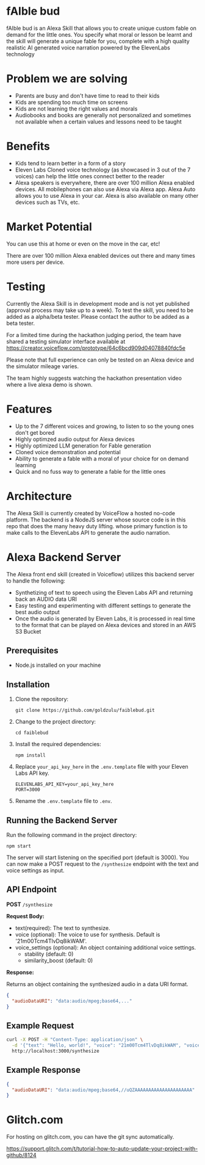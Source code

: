 # fAIble bud

fAIble bud is an Alexa Skill that allows you to create unique custom fable on demand for the little ones. You specify what moral or lesson be learnt and the skill will generate a unique fable for you, complete with a high quality 
realistic AI generated voice narration powered by the ElevenLabs technology

# Problem we are solving

- Parents are busy and don't have time to read to their kids
- Kids are spending too much time on screens
- Kids are not learning the right values and morals
- Audiobooks and books are generally not personalized and sometimes not available when a certain values and lessons need to be taught 

# Benefits

- Kids tend to learn better in a form of a story
- Eleven Labs Cloned voice technology (as showcased in 3 out of the 7 voices) can help the little ones connect better
to the reader
- Alexa speakers is everywhere, there are over 100 million Alexa enabled devices. All mobilephones can also use Alexa via
Alexa app. Alexa Auto allows you to use Alexa in your car. Alexa is also available on many other devices such as TVs, etc.

# Market Potential

You can use this at home or even on the move in the car, etc!

There are over 100 million Alexa enabled devices out there and many times more users per device.

# Testing

Currently the Alexa Skill is in development mode and is not yet published (approval process may take up to a week). To
test the skill, you need to be added as a alpha/beta tester. Please contact the author to be added as a beta tester.

For a limited time during the hackathon judging period, the team have shared a testing simulator interface available at 
https://creator.voiceflow.com/prototype/64c6bcd909d04078840fdc5e

Please note that full experience can only be tested on an Alexa device and the simulator mileage varies.

The team highly suggests watching the hackathon presentation video where a live alexa demo is shown.

# Features

* Up to the 7 different voices and growing, to listen to so the young ones don't get bored
* Highly optimzed audio output for Alexa devices
* Highly optimized LLM generation for Fable generation 
* Cloned voice demonstration and potential
* Ability to generate a fable with a moral of your choice for on demand learning
* Quick and no fuss way to generate a fable for the little ones

# Architecture

The Alexa Skill is currently created by VoiceFlow a hosted no-code platform. The backend is a NodeJS server whose source code is in this repo that does the many heavy duty lifting.
whose primary function is to make calls to the ElevenLabs API to generate the audio narration.

# Alexa Backend Server

The Alexa front end skill (created in Voiceflow) utilizes this backend server to handle the following:

- Synthetizing of text to speech using the Eleven Labs API and returning back an AUDIO data URI
- Easy testing and experimenting with different settings to generate the best audio output
- Once the audio is generated by Eleven Labs, it is processed in real time to the format that can be played on Alexa devices and stored in an AWS S3 Bucket

## Prerequisites

- Node.js installed on your machine

## Installation

1. Clone the repository:

   ```
   git clone https://github.com/goldzulu/faiblebud.git
   ```

2. Change to the project directory:

   ```
   cd faiblebud
   ```

3. Install the required dependencies:

   ```
   npm install
   ```

4. Replace `your_api_key_here` in the `.env.template` file with your Eleven Labs API key.

   ```
   ELEVENLABS_API_KEY=your_api_key_here
   PORT=3000
   ```

5. Rename the `.env.template` file to `.env`.


## Running the Backend Server

Run the following command in the project directory:

```
npm start
```

The server will start listening on the specified port (default is 3000). You can now make a POST request to the `/synthesize` endpoint with the text and voice settings as input.

## API Endpoint

**POST** `/synthesize`

**Request Body:**

- text(required): The text to synthesize.
- voice (optional): The voice to use for synthesis. Default is '21m00Tcm4TlvDq8ikWAM'.
- voice_settings (optional): An object containing additional voice settings.
  - stability (default: 0)
  - similarity_boost (default: 0)

**Response:**

Returns an object containing the synthesized audio in a data URI format.

```json
{
  "audioDataURI": "data:audio/mpeg;base64,..."
}
```

## Example Request

```bash
curl -X POST -H "Content-Type: application/json" \
  -d '{"text": "Hello, world!", "voice": "21m00Tcm4TlvDq8ikWAM", "voice_settings": {"stability": 0, "similarity_boost": 0}}' \
  http://localhost:3000/synthesize
```

## Example Response

```json
{
  "audioDataURI": "data:audio/mpeg;base64,//uQZAAAAAAAAAAAAAAAAAAAAA"
}
```

# Glitch.com

For hosting on glitch.com, you can have the git sync automatically.

https://support.glitch.com/t/tutorial-how-to-auto-update-your-project-with-github/8124